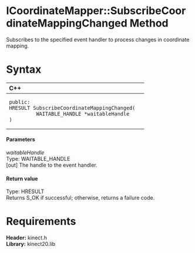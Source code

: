 ICoordinateMapper::SubscribeCoordinateMappingChanged Method  
===========================================================  

Subscribes to the specified event handler to process changes in coordinate mapping. <span id="syntaxSection"></span>

Syntax  
======  

<table>
<colgroup>
<col width="100%" />
</colgroup>
<thead>
<tr class="header">
<th align="left">C++</th>
</tr>
</thead>
<tbody>
<tr class="odd">
<td align="left"><pre><code>public:  
HRESULT SubscribeCoordinateMappingChanged(  
         WAITABLE_HANDLE *waitableHandle  
)</code></pre></td>
</tr>
</tbody>
</table>

<span id="ID4EG"></span>
#### Parameters  

*waitableHandle*    
Type: WAITABLE\_HANDLE  
[out] The handle to the event handler.  

<span id="ID4EP"></span>
#### Return value  

Type: HRESULT  
Returns S\_OK if successful; otherwise, returns a failure code.  

<span id="requirements"></span>

Requirements  
============  

**Header:** kinect.h  
**Library:** kinect20.lib  



<!--Please do not edit the data in the comment block below.-->
<!--
TOCTitle : SubscribeCoordinateMappingChanged Method
RLTitle : ICoordinateMapper::SubscribeCoordinateMappingChanged Method
KeywordK : SubscribeCoordinateMappingChanged method
KeywordK : ICoordinateMapper::SubscribeCoordinateMappingChanged method
KeywordF : ICoordinateMapper::SubscribeCoordinateMappingChanged
KeywordF : SubscribeCoordinateMappingChanged
KeywordF : Microsoft.Kinect.kinect.ICoordinateMapper.SubscribeCoordinateMappingChanged(WAITABLE_HANDLE@)
KeywordA : M:Microsoft.Kinect.kinect.ICoordinateMapper.SubscribeCoordinateMappingChanged(WAITABLE_HANDLE@)
AssetID : M:Microsoft.Kinect.kinect.ICoordinateMapper.SubscribeCoordinateMappingChanged(WAITABLE_HANDLE@)
Locale : en-us
CommunityContent : 1
APIType : Managed
APILocation : 
APIName : Microsoft.Kinect.kinect.ICoordinateMapper::SubscribeCoordinateMappingChanged
TargetOS : Windows
TopicType : kbSyntax
DevLang : C++
DocSet : K4Wv2
ProjType : K4Wv2Proj
Technology : Kinect for Windows
Product : Kinect for Windows SDK v2
productversion : 20
-->
